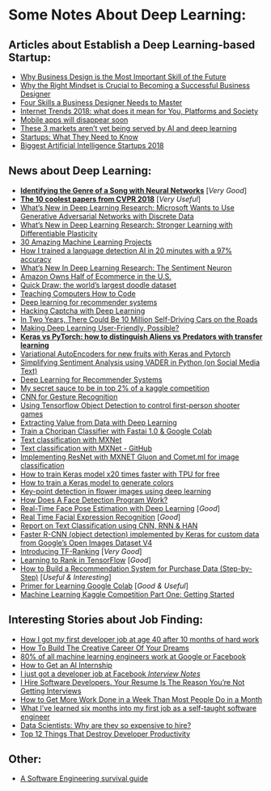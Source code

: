 # Some Notes About Deep Learning:

## Articles about Establish a Deep Learning-based Startup:
- [Why Business Design is the Most Important Skill of the Future](https://medium.muz.li/why-business-design-is-the-most-important-skill-of-the-future-b0ed451003c7)
- [Why the Right Mindset is Crucial to Becoming a Successful Business Designer](https://medium.muz.li/why-the-right-mindset-is-crucial-to-becoming-a-successful-business-designer-c554396776ad)
- [Four Skills a Business Designer Needs to Master](https://medium.muz.li/four-skills-a-business-designer-needs-to-master-2a03569f7e43)
- [Internet Trends 2018: what does it mean for You, Platforms and Society](https://stories.platformdesigntoolkit.com/internet-trends-2018-what-does-it-mean-for-you-platforms-and-society-c2ff479f7d6e)
- [Mobile apps will disappear soon](https://medium.com/@lancengym/mobile-apps-will-disappear-soon-4b4e54f46eb8)
- [These 3 markets aren’t yet being served by AI and deep learning](https://towardsdatascience.com/these-3-markets-arent-yet-being-served-by-ai-and-deep-learning-3cde7ad20d50)
- [Startups: What They Need to Know](https://medium.com/datadriveninvestor/startups-what-they-need-to-know-3ec719575d23)
- [Biggest Artificial Intelligence Startups 2018](https://medium.com/swlh/biggest-artificial-intelligence-startups-2018-6722f4c733e2)  

## News about Deep Learning:
- [**Identifying the Genre of a Song with Neural Networks**](https://medium.com/@navdeepsingh_2336/identifying-the-genre-of-a-song-with-neural-networks-851db89c42f0) [_Very Good_]
- [**The 10 coolest papers from CVPR 2018**](https://towardsdatascience.com/the-10-coolest-papers-from-cvpr-2018-11cb48585a49) [_Very Useful_]
- [What’s New in Deep Learning Research: Microsoft Wants to Use Generative Adversarial Networks with Discrete Data](https://towardsdatascience.com/whats-new-in-deep-learning-research-microsoft-wants-to-use-generative-adversarial-networks-with-1838f0b15741)
- [What’s New in Deep Learning Research: Stronger Learning with Differentiable Plasticity](https://towardsdatascience.com/whats-new-in-deep-learning-research-stronger-learning-with-differentiable-plasticity-9b793a5e3da3) 
- [30 Amazing Machine Learning Projects](https://medium.mybridge.co/30-amazing-machine-learning-projects-for-the-past-year-v-2018-b853b8621ac7)
- [How I trained a language detection AI in 20 minutes with a 97% accuracy](https://towardsdatascience.com/how-i-trained-a-language-detection-ai-in-20-minutes-with-a-97-accuracy-fdeca0fb7724)
- [What’s New In Deep Learning Research: The Sentiment Neuron](https://towardsdatascience.com/whats-new-in-deep-learning-research-the-sentiment-neuron-4cd8ad1c6b26)
- [Amazon Owns Half of Ecommerce in the U.S.](https://medium.com/futuresin/amazon-owns-half-of-ecommerce-in-the-u-s-904523f7aea2)
- [Quick Draw: the world’s largest doodle dataset](https://towardsdatascience.com/quick-draw-the-worlds-largest-doodle-dataset-823c22ffce6b)
- [Teaching Computers How to Code](https://towardsdatascience.com/whats-new-in-deep-learning-research-teaching-computers-how-to-code-5c71e660a827)
- [Deep learning for recommender systems](https://ebaytech.berlin/deep-learning-for-recommender-systems-48c786a20e1a)
- [Hacking Captcha with Deep Learning](https://medium.com/@normanyahq/breaking-the-captcha-an-application-of-enhancing-machine-learning-with-large-scale-graph-9366c9fcef07?source=email-2747cb15a660-1536122729018-digest.reader------1-59------------------d83bdb89_0d8f_474e_929d_3bcd99fba68a-1&sectionName=top)
- [In Two Years, There Could Be 10 Million Self-Driving Cars on the Roads](https://medium.com/stanford-magazine/self-driving-cars-b23b66e3e9b0)
- [Making Deep Learning User-Friendly, Possible?](https://towardsdatascience.com/making-deep-learning-user-friendly-possible-8fe3c1220f9)
- [**Keras vs PyTorch: how to distinguish Aliens vs Predators with transfer learning**](https://medium.freecodecamp.org/keras-vs-pytorch-avp-transfer-learning-c8b852c31f02)
- [Variational AutoEncoders for new fruits with Keras and Pytorch](https://becominghuman.ai/variational-autoencoders-for-new-fruits-with-keras-and-pytorch-6d0cfc4eeabd)
- [Simplifying Sentiment Analysis using VADER in Python (on Social Media Text)](https://medium.com/analytics-vidhya/simplifying-social-media-sentiment-analysis-using-vader-in-python-f9e6ec6fc52f)
- [Deep Learning for Recommender Systems](https://ebaytech.berlin/deep-learning-for-recommender-systems-48c786a20e1a)
- [My secret sauce to be in top 2% of a kaggle competition](https://towardsdatascience.com/my-secret-sauce-to-be-in-top-2-of-a-kaggle-competition-57cff0677d3c)
- [CNN for Gesture Recognition](https://medium.com/the-research-nest/applied-machine-learning-part-2-a4ba715649d1)
- [Using Tensorflow Object Detection to control first-person shooter games](https://towardsdatascience.com/using-tensorflow-object-detection-to-control-first-person-shooter-games-c2c7f1daf2e9)
- [Extracting Value from Data with Deep Learning](https://medium.com/missinglink-deep-learning-platform/extracting-value-from-data-with-deep-learning-8f21f88936fb)
- [Train a Choripan Classifier with Fastai 1.0 & Google Colab](https://medium.com/@nicolas.metallo/train-a-choripan-classifier-with-fast-ai-v1-in-google-colab-6e438817656a)
- [Text classification with MXNet](https://thomasdelteil.github.io/TextClassificationCNNs_MXNet/)
- [Text classification with MXNet - GitHub](https://github.com/ThomasDelteil/TextClassificationCNNs_MXNet)
- [Implementing ResNet with MXNET Gluon and Comet.ml for image classification](https://medium.com/apache-mxnet/implementing-resnet-with-mxnet-gluon-and-comet-ml-for-image-classification-9bb4ad93a53f)
- [How to train Keras model x20 times faster with TPU for free](https://medium.com/swlh/how-to-train-keras-model-x20-times-faster-with-tpu-for-free-cac6cf5089cb)
- [How to train a Keras model to generate colors](https://heartbeat.fritz.ai/how-to-train-a-keras-model-to-generate-colors-3bc79e54971b)
- [Key-point detection in flower images using deep learning](https://hackernoon.com/key-point-detection-in-flower-images-using-deep-learning-66a06aadc765)
- [How Does A Face Detection Program Work?](https://towardsdatascience.com/how-does-a-face-detection-program-work-using-neural-networks-17896df8e6ff)
- [Real-Time Face Pose Estimation with Deep Learning](https://medium.com/analytics-vidhya/face-pose-estimation-with-deep-learning-eebd0e62dbaf) [_Good_]
- [Real Time Facial Expression Recognition](https://medium.com/datadriveninvestor/real-time-facial-expression-recognition-f860dacfeb6a) [_Good_]
- [Report on Text Classification using CNN, RNN & HAN](https://medium.com/jatana/report-on-text-classification-using-cnn-rnn-han-f0e887214d5f)
- [Faster R-CNN (object detection) implemented by Keras for custom data from Google’s Open Images Dataset V4](https://towardsdatascience.com/faster-r-cnn-object-detection-implemented-by-keras-for-custom-data-from-googles-open-images-125f62b9141a)
- [Introducing TF-Ranking](https://towardsdatascience.com/introducing-tf-ranking-f94433c33ff) [_Very Good_]
- [Learning to Rank in TensorFlow](https://github.com/tensorflow/ranking) [_Good_]
- [How to Build a Recommendation System for Purchase Data (Step-by-Step)](https://medium.com/datadriveninvestor/how-to-build-a-recommendation-system-for-purchase-data-step-by-step-d6d7a78800b6) [_Useful & Interesting_]
- [Primer for Learning Google Colab](https://medium.com/dair-ai/primer-for-learning-google-colab-bb4cabca5dd6) [_Good & Useful_]
- [Machine Learning Kaggle Competition Part One: Getting Started](https://towardsdatascience.com/machine-learning-kaggle-competition-part-one-getting-started-32fb9ff47426)  

## Interesting Stories about Job Finding:
- [How I got my first developer job at age 40 after 10 months of hard work](https://medium.freecodecamp.org/how-i-switched-careers-and-got-a-developer-job-in-10-months-a-true-story-b8895e855a8b)
- [How To Build The Creative Career Of Your Dreams](https://medium.com/an-idea-for-you/how-to-build-the-creative-career-of-your-dreams-ee70d2348d1a)
- [80% of all machine learning engineers work at Google or Facebook](https://medium.com/@aaronedell/80-of-all-machine-learning-engineers-work-at-google-or-facebook-6a8e315436e8)
- [How to Get an AI Internship](https://www.youtube.com/watch?v=CGTn0ceOaOM)
- [I just got a developer job at Facebook _Interview Notes_](https://medium.freecodecamp.org/software-engineering-interviews-744380f4f2af)
- [I Hire Software Developers. Your Resume Is The Reason You’re Not Getting Interviews](https://medium.com/@dominicwhite/i-hire-software-developers-your-resume-is-the-reason-youre-not-getting-interviews-dc7b2520a2f1)
- [How to Get More Work Done in a Week Than Most People Do in a Month](https://medium.com/personal-growth/how-to-get-more-work-done-in-a-week-than-most-people-do-in-a-month-ca0328a0cdd2)
- [What I’ve learned six months into my first job as a self-taught software engineer](https://medium.freecodecamp.org/what-ive-learned-six-months-into-my-first-job-as-a-self-taught-software-engineer-516b0703e86)
- [Data Scientists: Why are they so expensive to hire?](https://medium.com/mindsdb/data-scientists-why-are-they-so-expensive-to-hire-7c173bbc1f1a)
- [Top 12 Things That Destroy Developer Productivity](https://hackernoon.com/top-12-things-that-destroy-developer-productivity-2ddf0abc190)  

## Other:
- [A Software Engineering survival guide](https://medium.freecodecamp.org/a-software-engineering-survival-guide-fe3eafb47166)  
